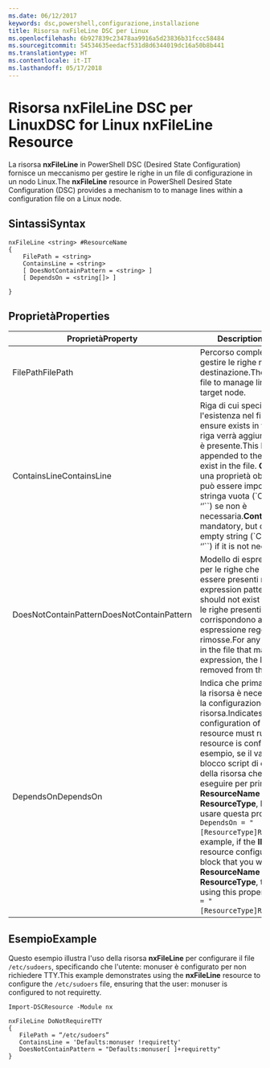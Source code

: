 ```yaml
---
ms.date: 06/12/2017
keywords: dsc,powershell,configurazione,installazione
title: Risorsa nxFileLine DSC per Linux
ms.openlocfilehash: 6b927839c23478aa9916a5d23836b31fccc58484
ms.sourcegitcommit: 54534635eedacf531d8d6344019dc16a50b8b441
ms.translationtype: HT
ms.contentlocale: it-IT
ms.lasthandoff: 05/17/2018
---
```

# <a name="dsc-for-linux-nxfileline-resource"></a><span data-ttu-id="78776-103">Risorsa nxFileLine DSC per Linux</span><span class="sxs-lookup"><span data-stu-id="78776-103">DSC for Linux nxFileLine Resource</span></span>

<span data-ttu-id="78776-104">La risorsa **nxFileLine** in PowerShell DSC (Desired State Configuration) fornisce un meccanismo per gestire le righe in un file di configurazione in un nodo Linux.</span><span class="sxs-lookup"><span data-stu-id="78776-104">The **nxFileLine** resource in PowerShell Desired State Configuration (DSC) provides a mechanism to to manage lines within a configuration file on a Linux node.</span></span>

## <a name="syntax"></a><span data-ttu-id="78776-105">Sintassi</span><span class="sxs-lookup"><span data-stu-id="78776-105">Syntax</span></span>

```
nxFileLine <string> #ResourceName
{
    FilePath = <string>
    ContainsLine = <string>
    [ DoesNotContainPattern = <string> ]
    [ DependsOn = <string[]> ]

}
```

## <a name="properties"></a><span data-ttu-id="78776-106">Proprietà</span><span class="sxs-lookup"><span data-stu-id="78776-106">Properties</span></span>

|  <span data-ttu-id="78776-107">Proprietà</span><span class="sxs-lookup"><span data-stu-id="78776-107">Property</span></span> |  <span data-ttu-id="78776-108">Description</span><span class="sxs-lookup"><span data-stu-id="78776-108">Description</span></span> |
|---|---|
| <span data-ttu-id="78776-109">FilePath</span><span class="sxs-lookup"><span data-stu-id="78776-109">FilePath</span></span>| <span data-ttu-id="78776-110">Percorso completo del file in cui gestire le righe nel nodo di destinazione.</span><span class="sxs-lookup"><span data-stu-id="78776-110">The full path to the file to manage lines in on the target node.</span></span>|
| <span data-ttu-id="78776-111">ContainsLine</span><span class="sxs-lookup"><span data-stu-id="78776-111">ContainsLine</span></span>| <span data-ttu-id="78776-112">Riga di cui specificare l'esistenza nel file.</span><span class="sxs-lookup"><span data-stu-id="78776-112">A line to ensure exists in the file.</span></span> <span data-ttu-id="78776-113">Questa riga verrà aggiunta al file, se non è presente.</span><span class="sxs-lookup"><span data-stu-id="78776-113">This line will be appended to the file if it does not exist in the file.</span></span> <span data-ttu-id="78776-114">**ContainsLine** è una proprietà obbligatoria, ma può essere impostata su una stringa vuota (\`ContainsLine = ‘’\`\`) se non è necessaria.</span><span class="sxs-lookup"><span data-stu-id="78776-114">**ContainsLine** is mandatory, but can be set to an empty string (\`ContainsLine = ‘’\`\`) if it is not needed.</span></span>|
| <span data-ttu-id="78776-115">DoesNotContainPattern</span><span class="sxs-lookup"><span data-stu-id="78776-115">DoesNotContainPattern</span></span>| <span data-ttu-id="78776-116">Modello di espressione regolare per le righe che non devono essere presenti nel file.</span><span class="sxs-lookup"><span data-stu-id="78776-116">A regular expression pattern for lines that should not exist in the file.</span></span> <span data-ttu-id="78776-117">Tutte le righe presenti nel file che corrispondono a questa espressione regolare verranno rimosse.</span><span class="sxs-lookup"><span data-stu-id="78776-117">For any lines that exist in the file that match this regular expression, the line will be removed from the file.</span></span>|
| <span data-ttu-id="78776-118">DependsOn</span><span class="sxs-lookup"><span data-stu-id="78776-118">DependsOn</span></span> | <span data-ttu-id="78776-119">Indica che prima di configurare la risorsa è necessario eseguire la configurazione di un'altra risorsa.</span><span class="sxs-lookup"><span data-stu-id="78776-119">Indicates that the configuration of another resource must run before this resource is configured.</span></span> <span data-ttu-id="78776-120">Ad esempio, se il valore di **ID** del blocco script di configurazione della risorsa che si vuole eseguire per primo è **ResourceName** e il tipo è **ResourceType**, la sintassi per usare questa proprietà è `DependsOn = "[ResourceType]ResourceName"`.</span><span class="sxs-lookup"><span data-stu-id="78776-120">For example, if the **ID** of the resource configuration script block that you want to run first is **ResourceName** and its type is **ResourceType**, the syntax for using this property is `DependsOn = "[ResourceType]ResourceName"`.</span></span>|

## <a name="example"></a><span data-ttu-id="78776-121">Esempio</span><span class="sxs-lookup"><span data-stu-id="78776-121">Example</span></span>

<span data-ttu-id="78776-122">Questo esempio illustra l'uso della risorsa **nxFileLine** per configurare il file `/etc/sudoers`, specificando che l'utente: monuser è configurato per non richiedere TTY.</span><span class="sxs-lookup"><span data-stu-id="78776-122">This example demonstrates using the **nxFileLine** resource to configure the `/etc/sudoers` file, ensuring that the user: monuser is configured to not requiretty.</span></span>

```
Import-DSCResource -Module nx

nxFileLine DoNotRequireTTY
{
   FilePath = “/etc/sudoers”
   ContainsLine = 'Defaults:monuser !requiretty'
   DoesNotContainPattern = "Defaults:monuser[ ]+requiretty"
}
```